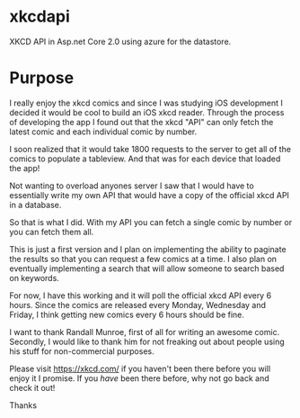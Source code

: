 # xkcdapi
XKCD API in Asp.net Core 2.0 using azure for the datastore.

# Purpose
I really enjoy the xkcd comics and since I was studying iOS development I decided 
it would be cool to build an iOS xkcd reader. Through the process of developing 
the app I found out that the xkcd "API" can only fetch the latest comic and each 
individual comic by number.

I soon realized that it would take 1800 requests to the server to get all of the
comics to populate a tableview. And that was for each device that loaded the app!

Not wanting to overload anyones server I saw that I would have to essentially 
write my own API that would have a copy of the official xkcd API in a database.

So that is what I did. With my API you can fetch a single comic by number or
you can fetch them all.

This is just a first version and I plan on implementing the ability to paginate
the results so that you can request a few comics at a time. I also plan on eventually
implementing a search that will allow someone to search based on keywords.

For now, I have this working and it will poll the official xkcd API every 6 hours.
Since the comics are released every Monday, Wednesday and Friday, I think getting
new comics every 6 hours should be fine.

I want to thank Randall Munroe, first of all for writing an awesome comic. Secondly,
I would like to thank him for not freaking out about people using his stuff for
non-commercial purposes.

Please visit https://xkcd.com/ if you haven't been there before you will enjoy it
I promise. If you _have_ been there before, why not go back and check it out!

Thanks

